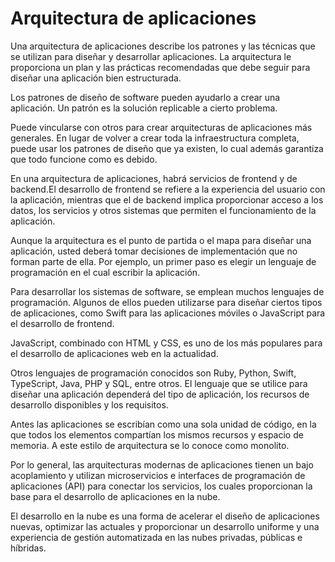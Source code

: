 # Arquitectura de aplicaciones

Una arquitectura de aplicaciones describe los patrones y las técnicas que se utilizan para diseñar y desarrollar aplicaciones. La arquitectura le proporciona un plan y las prácticas recomendadas que debe seguir para diseñar una aplicación bien estructurada.

Los patrones de diseño de software pueden ayudarlo a crear una aplicación. Un patrón es la solución replicable a cierto problema.

Puede vincularse con otros para crear arquitecturas de aplicaciones más generales. En lugar de volver a crear toda la infraestructura completa, puede usar los patrones de diseño que ya existen, lo cual además garantiza que todo funcione como es debido.

En una arquitectura de aplicaciones, habrá servicios de frontend y de backend.El desarrollo de frontend se refiere a la experiencia del usuario con la aplicación, mientras que el de backend implica proporcionar acceso a los datos, los servicios y otros sistemas que permiten el funcionamiento de la aplicación.

Aunque la arquitectura es el punto de partida o el mapa para diseñar una aplicación, usted deberá tomar decisiones de implementación que no forman parte de ella. Por ejemplo, un primer paso es elegir un lenguaje de programación en el cual escribir la aplicación.

Para desarrollar los sistemas de software, se emplean muchos lenguajes de programación. Algunos de ellos pueden utilizarse para diseñar ciertos tipos de aplicaciones, como Swift para las aplicaciones móviles o JavaScript para el desarrollo de frontend. 

JavaScript, combinado con HTML y CSS, es uno de los más populares para el desarrollo de aplicaciones web en la actualidad. 

Otros lenguajes de programación conocidos son Ruby, Python, Swift, TypeScript, Java, PHP y SQL, entre otros. El lenguaje que se utilice para diseñar una aplicación dependerá del tipo de aplicación, los recursos de desarrollo disponibles y los requisitos. 

Antes las aplicaciones se escribían como una sola unidad de código, en la que todos los elementos compartían los mismos recursos y espacio de memoria. A este estilo de arquitectura se lo conoce como monolito.

Por lo general, las arquitecturas modernas de aplicaciones tienen un bajo acoplamiento y utilizan microservicios e interfaces de programación de aplicaciones (API) para conectar los servicios, los cuales proporcionan la base para el desarrollo de aplicaciones en la nube. 

El desarrollo en la nube es una forma de acelerar el diseño de aplicaciones nuevas, optimizar las actuales y proporcionar un desarrollo uniforme y una experiencia de gestión automatizada en las nubes privadas, públicas e híbridas.